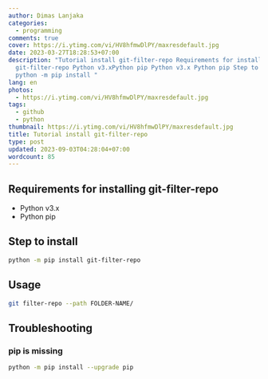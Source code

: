 ```yaml
---
author: Dimas Lanjaka
categories:
  - programming
comments: true
cover: https://i.ytimg.com/vi/HV8hfmwDlPY/maxresdefault.jpg
date: 2023-03-27T18:28:53+07:00
description: "Tutorial install git-filter-repo Requirements for installing
  git-filter-repo Python v3.xPython pip Python v3.x Python pip Step to install
  python -m pip install "
lang: en
photos:
  - https://i.ytimg.com/vi/HV8hfmwDlPY/maxresdefault.jpg
tags:
  - github
  - python
thumbnail: https://i.ytimg.com/vi/HV8hfmwDlPY/maxresdefault.jpg
title: Tutorial install git-filter-repo
type: post
updated: 2023-09-03T04:28:04+07:00
wordcount: 85
---
```


## Requirements for installing git-filter-repo
- Python v3.x
- Python pip

## Step to install
```bash
python -m pip install git-filter-repo
```

## Usage

```bash
git filter-repo --path FOLDER-NAME/
```

## Troubleshooting
### pip is missing
```bash
python -m pip install --upgrade pip
```
